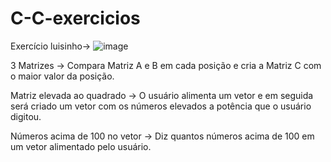 # C-C-exercicios

Exercício luisinho-> ![image](https://user-images.githubusercontent.com/101484912/189214926-6384f481-d869-47c3-ab40-6938e15ad037.png)

3 Matrizes -> Compara Matriz A e B em cada posição e cria a Matriz C com o maior valor da posição.

Matriz elevada ao quadrado -> O usuário alimenta um vetor e em seguida será criado um vetor com os números elevados a potência que o usuário digitou.

Números acima de 100 no vetor -> Diz quantos números acima de 100 em um vetor alimentado pelo usuário.
